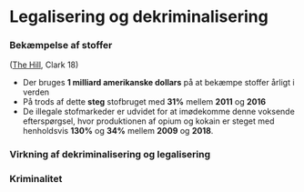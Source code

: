 # Legalisering og dekriminalisering

### Bekæmpelse af stoffer

([The Hill](https://thehill.com/opinion/healthcare/417228-another-decade-lost-to-the-global-war-on-drugs), Clark 18)

* Der bruges **1 milliard amerikanske dollars** på at bekæmpe stoffer årligt i verden
* På trods af dette **steg** stofbruget med **31%** mellem **2011** og **2016**
* De illegale stofmarkeder er udvidet for at imødekomme denne voksende efterspørgsel, hvor produktionen af opium og kokain er steget med henholdsvis **130%** og **34%** mellem **2009** og **2018**.

### Virkning af dekriminalisering og legalisering

### Kriminalitet
